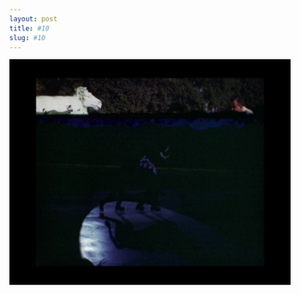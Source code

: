 ```yaml
---
layout: post
title: #10
slug: #10
---
```


<p class="description" style="text-align: justify;">
<img src="/assets/danilo-luna-archives-02.jpg" />
